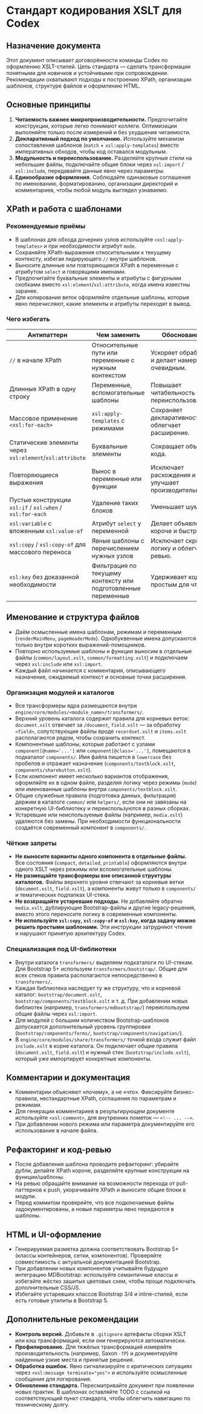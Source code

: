 # Стандарт кодирования XSLT для Codex

## Назначение документа

Этот документ описывает договорённости команды Codex по оформлению XSLT-стилей. Цель стандарта — сделать трансформации понятными для новичков и устойчивыми при сопровождении. Рекомендации охватывают подходы к построению XPath, организации шаблонов, структуре файлов и оформлению HTML.

## Основные принципы

1. **Читаемость важнее микропроизводительности.** Предпочитайте конструкции, которые легко понимают коллеги. Оптимизации выполняйте только после измерений и без ухудшения читаемости.
2. **Декларативный подход по умолчанию.** Используйте механизм сопоставления шаблонов (`match` + `xsl:apply-templates`) вместо императивных обходов, чтобы код оставался модульным.
3. **Модульность и переиспользование.** Разделяйте крупные стили на небольшие файлы, подключайте общие блоки через `xsl:import` / `xsl:include`, передавайте данные явно через параметры.
4. **Единообразие оформления.** Соблюдайте одинаковые соглашения по именованию, форматированию, организации директорий и комментариев, чтобы любой модуль выглядел узнаваемо.

## XPath и работа с шаблонами

### Рекомендуемые приёмы

- В шаблонах для обхода дочерних узлов используйте `<xsl:apply-templates>` и при необходимости атрибут `mode`.
- Сохраняйте XPath-выражения относительными к текущему контексту, избегая лидирующего `//` внутри шаблонов.
- Выносите длинные или повторяющиеся XPath в переменные с атрибутом `select` и говорящими именами.
- Предпочитайте буквальные элементы и атрибуты с фигурными скобками вместо `xsl:element`/`xsl:attribute`, когда имена известны заранее.
- Для копирования веток оформляйте отдельные шаблоны, которые явно перечисляют, какие элементы и атрибуты переходят в вывод.

### Чего избегать

| Антипаттерн | Чем заменить | Обоснование |
| --- | --- | --- |
| `//` в начале XPath | Относительные пути или переменные с нужным контекстом | Ускоряет обработку и делает намерение очевидным. |
| Длинные XPath в одну строку | Переменные, вспомогательные шаблоны | Повышает читабельность и переиспользование. |
| Массовое применение `<xsl:for-each>` | `xsl:apply-templates` с режимами | Сохраняет декларативность и облегчает расширение. |
| Статические элементы через `xsl:element`/`xsl:attribute` | Буквальные элементы | Сокращает объём кода. |
| Повторяющиеся выражения | Вынос в переменные или функции | Исключает расхождения и улучшает производительность. |
| Пустые конструкции `xsl:if` / `xsl:when` / `xsl:for-each` | Удаление таких блоков | Уменьшает шум. |
| `xsl:variable` с вложенным `xsl:value-of` | Атрибут `select` у переменной | Делает объявление короче и быстрее. |
| `xsl:copy` / `xsl:copy-of` для массового переноса | Явные шаблоны с перечислением нужных узлов | Исключает скрытую логику и облегчает ревью. |
| `xsl:key` без доказанной необходимости | Фильтрация по текущему контексту или подготовленные переменные | Удерживает код простым для чтения. |

## Именование и структура файлов

- Даём осмысленные имена шаблонам, режимам и переменным (`renderMainMenu`, `pageHeaderMode`). Однобуквенные имена допускаются только внутри коротких выражений-помощников.
- Повторно используемые шаблоны и функции выносим в отдельные файлы (`common/layout.xslt`, `common/formatting.xslt`) и подключаем через `xsl:include` или `xsl:import`.
- Каждый файл начинается с комментария, описывающего назначение, ожидаемый контекст и основные точки расширения.

### Организация модулей и каталогов

- Все трансформеры ядра размещаются внутри `engine/core/modules/<module_name>/transformers/`.
- Верхний уровень каталога содержит правила для корневых веток: `document.xslt` отвечает за `/document`, `field.xslt` — за обработку `<field>`, сопутствующие файлы вроде `recordset.xslt` и `items.xslt` располагаются рядом, чтобы сохранить контекст.
- Компонентные шаблоны, которые работают с узлами `component[@name='...']` или `component[@class='...']`, помещаются в подкаталог `components/`. Имя файла пишется в `lowercase` без пробелов и отражает назначение (`components/textblock.xslt`, `components/sharebutton.xslt`).
- Если компонент имеет несколько вариантов отображения, оформляйте их в одном файле, разделяя логику через режимы (`mode`) или именованные шаблоны внутри `components/textblock.xslt`.
- Общие служебные правила (подготовка данных, фильтрация) держим в каталоге `common/` или `helpers/`, если они не завязаны на конкретную UI-библиотеку и переиспользуются в разных сборках.
- Устаревшие или неиспользуемые файлы (например, `media.xslt`) удаляются без замены. При необходимости функциональности создаётся современный компонент в `components/`.

### Чёткие запреты

- **Не выносите варианты одного компонента в отдельные файлы.** Все состояния (`compact`, `detailed`, `printable`) оформляются внутри одного XSLT через режимы или вспомогательные шаблоны.
- **Не размещайте трансформеры вне описанной структуры каталогов.** Файлы верхнего уровня отвечают за корневые ветки (`document.xslt`, `field.xslt`), а компоненты живут только в `components/` и тематических подпапках UI-стека.
- **Не возвращайте устаревшие подходы.** Не добавляйте обратно `media.xslt`, дублирующие Bootstrap-файлы и другие legacy-решения, вместо этого переносите логику в современные компоненты.
- **Не используйте `xsl:copy`, `xsl:copy-of` и `xsl:key`, когда задачу можно решить простыми шаблонами.** Эти инструкции затрудняют чтение и нарушают принятую архитектуру Codex.

### Специализация под UI-библиотеки

- Внутри каталога `transformers/` выделяем подкаталоги по UI-стекам. Для Bootstrap 5+ используем `transformers/bootstrap/`. Общие для всех стеков правила располагаются непосредственно в `transformers/`.
- Каждая библиотека наследует ту же структуру, что и корневой каталог: `bootstrap/document.xslt`, `bootstrap/components/textblock.xslt` и т. д. При добавлении новых библиотек (например, `transformers/mdbootstrap/`) переиспользуем общие файлы через `xsl:import`.
- Для модулей с большим количеством Bootstrap-шаблонов допускается дополнительный уровень группировки (`bootstrap/components/forms/`, `bootstrap/components/navigation/`).
- В `engine/core/modules/share/transformers/` точкой входа служит файл `include.xslt` в корне каталога. Он подключает общие правила (`document.xslt`, `field.xslt`) и нужный стек (`bootstrap/include.xslt`), который уже импортирует конкретные компоненты.

## Комментарии и документация

- Комментарии объясняют «почему», а не «что». Фиксируйте бизнес-правила, нестандартные XPath, соглашения по параметрам и режимам.
- Для генерации комментариев в результирующем документе используйте `<xsl:comment>`, для внутренних пометок — `<!-- ... -->`.
- При добавлении нового режима или параметра документируйте его использование в начале файла.

## Рефакторинг и код-ревью

- После добавления шаблона проводите рефакторинг: убирайте дубли, делайте XPath короче, разделяйте крупные конструкции на функции/шаблоны.
- На ревью обращайте внимание на возможности перехода от pull-паттернов к push, укорачивайте XPath и выносите общие блоки в модули.
- Перед коммитом проверяйте, что все подключаемые файлы задокументированы, а новые параметры явно передаются в шаблоны.

## HTML и UI-оформление

- Генерируемая разметка должна соответствовать Bootstrap 5+ (классы контейнеров, сетки, компонентов). Проверяйте совместимость с актуальной документацией Bootstrap.
- При добавлении новых компонентов учитывайте будущую интеграцию MDBootstrap: используйте семантичные классы и избегайте жёстко зашитых цветовых схем, чтобы проще подключать дополнительные CSS/JS.
- Избегайте устаревших классов Bootstrap 3/4 и inline-стилей, если есть готовые утилиты в Bootstrap 5.

## Дополнительные рекомендации

- **Контроль версий.** Добавьте в `.gitignore` артефакты сборки XSLT или кэш трансформаций, если они генерируются автоматически.
- **Профилирование.** Для тяжёлых трансформаций измеряйте производительность (например, Saxon `-TP`) и документируйте найденные узкие места и принятые решения.
- **Обработка ошибок.** Явно сигнализируйте о критических ситуациях через `<xsl:message terminate="yes">` и используйте осмысленные сообщения для логирования.
- **Обновление стандарта.** Пересматривайте документ при появлении новых практик. В шаблонах оставляйте TODO с ссылкой на соответствующий пункт стандарта, чтобы облегчить навигацию по техническому долгу.
